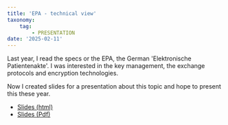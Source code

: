 ```yaml
---
title: 'EPA - technical view'
taxonomy:
    tag:
        - PRESENTATION
date: '2025-02-11'
---
```


Last year, I read the specs or the EPA, the German 'Elektronische Patientenakte'.
I was interested in the key management, the exchange protocols and encryption technologies.

Now I created slides for a presentation about this topic and hope to present this these year.

- [Slides (html)](./slides/index.html)
- [Slides (Pdf)](./slides/slides.pdf)